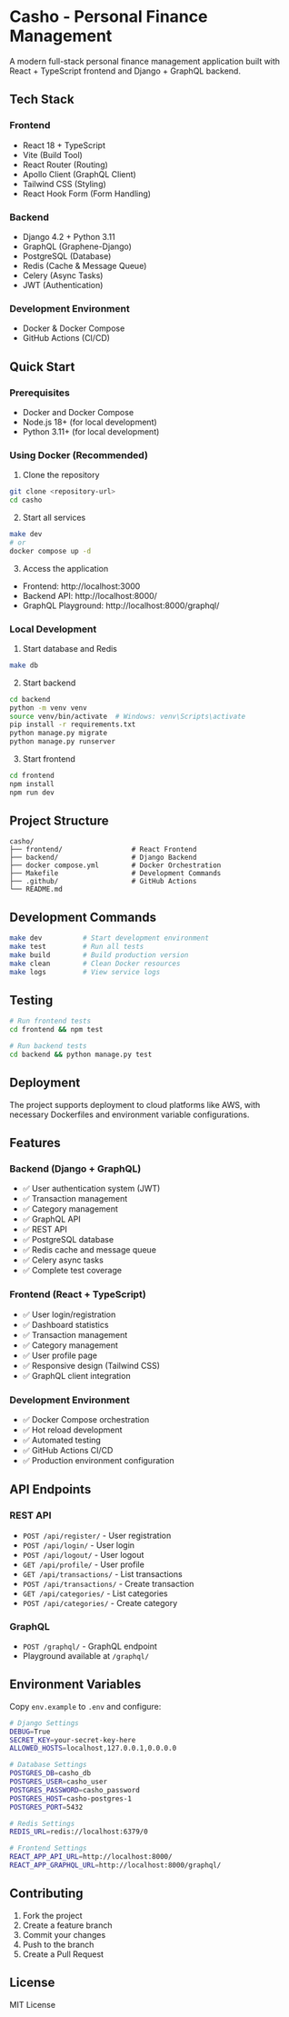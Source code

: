 # Casho - Personal Finance Management

A modern full-stack personal finance management application built with React + TypeScript frontend and Django + GraphQL backend.

## Tech Stack

### Frontend
- React 18 + TypeScript
- Vite (Build Tool)
- React Router (Routing)
- Apollo Client (GraphQL Client)
- Tailwind CSS (Styling)
- React Hook Form (Form Handling)

### Backend
- Django 4.2 + Python 3.11
- GraphQL (Graphene-Django)
- PostgreSQL (Database)
- Redis (Cache & Message Queue)
- Celery (Async Tasks)
- JWT (Authentication)

### Development Environment
- Docker & Docker Compose
- GitHub Actions (CI/CD)

## Quick Start

### Prerequisites
- Docker and Docker Compose
- Node.js 18+ (for local development)
- Python 3.11+ (for local development)

### Using Docker (Recommended)

1. Clone the repository
```bash
git clone <repository-url>
cd casho
```

2. Start all services
```bash
make dev
# or
docker compose up -d
```

3. Access the application
- Frontend: http://localhost:3000
- Backend API: http://localhost:8000/
- GraphQL Playground: http://localhost:8000/graphql/

### Local Development

1. Start database and Redis
```bash
make db
```

2. Start backend
```bash
cd backend
python -m venv venv
source venv/bin/activate  # Windows: venv\Scripts\activate
pip install -r requirements.txt
python manage.py migrate
python manage.py runserver
```

3. Start frontend
```bash
cd frontend
npm install
npm run dev
```

## Project Structure

```
casho/
├── frontend/                 # React Frontend
├── backend/                  # Django Backend
├── docker compose.yml        # Docker Orchestration
├── Makefile                  # Development Commands
├── .github/                  # GitHub Actions
└── README.md
```

## Development Commands

```bash
make dev          # Start development environment
make test         # Run all tests
make build        # Build production version
make clean        # Clean Docker resources
make logs         # View service logs
```

## Testing

```bash
# Run frontend tests
cd frontend && npm test

# Run backend tests
cd backend && python manage.py test
```

## Deployment

The project supports deployment to cloud platforms like AWS, with necessary Dockerfiles and environment variable configurations.

## Features

### Backend (Django + GraphQL)
- ✅ User authentication system (JWT)
- ✅ Transaction management
- ✅ Category management
- ✅ GraphQL API
- ✅ REST API
- ✅ PostgreSQL database
- ✅ Redis cache and message queue
- ✅ Celery async tasks
- ✅ Complete test coverage

### Frontend (React + TypeScript)
- ✅ User login/registration
- ✅ Dashboard statistics
- ✅ Transaction management
- ✅ Category management
- ✅ User profile page
- ✅ Responsive design (Tailwind CSS)
- ✅ GraphQL client integration

### Development Environment
- ✅ Docker Compose orchestration
- ✅ Hot reload development
- ✅ Automated testing
- ✅ GitHub Actions CI/CD
- ✅ Production environment configuration

## API Endpoints

### REST API
- `POST /api/register/` - User registration
- `POST /api/login/` - User login
- `POST /api/logout/` - User logout
- `GET /api/profile/` - User profile
- `GET /api/transactions/` - List transactions
- `POST /api/transactions/` - Create transaction
- `GET /api/categories/` - List categories
- `POST /api/categories/` - Create category

### GraphQL
- `POST /graphql/` - GraphQL endpoint
- Playground available at `/graphql/`

## Environment Variables

Copy `env.example` to `.env` and configure:

```bash
# Django Settings
DEBUG=True
SECRET_KEY=your-secret-key-here
ALLOWED_HOSTS=localhost,127.0.0.1,0.0.0.0

# Database Settings
POSTGRES_DB=casho_db
POSTGRES_USER=casho_user
POSTGRES_PASSWORD=casho_password
POSTGRES_HOST=casho-postgres-1
POSTGRES_PORT=5432

# Redis Settings
REDIS_URL=redis://localhost:6379/0

# Frontend Settings
REACT_APP_API_URL=http://localhost:8000/
REACT_APP_GRAPHQL_URL=http://localhost:8000/graphql/
```

## Contributing

1. Fork the project
2. Create a feature branch
3. Commit your changes
4. Push to the branch
5. Create a Pull Request

## License

MIT License